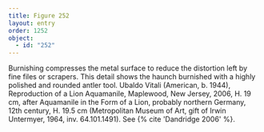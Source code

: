 ```yaml
---
title: Figure 252
layout: entry
order: 1252
object:
  - id: "252"
---
```


Burnishing compresses the metal surface to reduce the distortion left by fine files or scrapers. This detail shows the haunch burnished with a highly polished and rounded antler tool. Ubaldo Vitali (American, b. 1944), Reproduction of a Lion Aquamanile, Maplewood, New Jersey, 2006, H. 19 cm, after Aquamanile in the Form of a Lion, probably northern Germany, 12th century, H. 19.5 cm (Metropolitan Museum of Art, gift of Irwin Untermyer, 1964, inv. 64.101.1491). See {% cite 'Dandridge 2006' %}.
